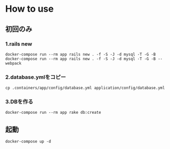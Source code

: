 # How to use

## 初回のみ
### 1.rails new
```
docker-compose run --rm app rails new . -f -S -J -d mysql -T -G -B
docker-compose run --rm app rails new . -f -S -J -d mysql -T -G -B --webpack
```

### 2.database.ymlをコピー
```
cp .containers/app/config/database.yml application/config/database.yml
```

### 3.DBを作る
```
docker-compose run --rm app rake db:create
```

## 起動
```
docker-compose up -d
```
